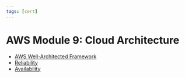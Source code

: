 ```yaml
---
tags: [cert]
---
```


# AWS Module 9: Cloud Architecture

- [AWS Well-Architected Framework](202401252046.md)
- [Reliability](202401252147.md)
- [Availability](202210022157.md)
